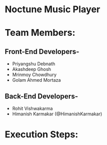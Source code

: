 # Noctune Music Player
# Team Members:
## Front-End Developers-
- Priyangshu Debnath
- Akashdeep Ghosh
- Mrinmoy Chowdhury
- Golam Ahmed Mortaza
## Back-End Developers-
- Rohit Vishwakarma
- Himanish Karmakar (@HimanishKarmakar)

# Execution Steps:
